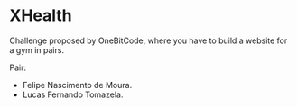 # XHealth
Challenge proposed by OneBitCode, where you have to build a website for a gym in pairs.  

Pair:  

- Felipe Nascimento de Moura.
- Lucas Fernando Tomazela.